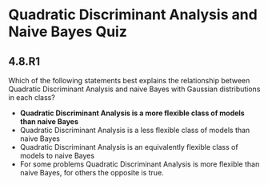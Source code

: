 # Quadratic Discriminant Analysis and Naive Bayes Quiz

## 4.8.R1

Which of the following statements best explains the relationship between Quadratic Discriminant Analysis and naive Bayes with Gaussian distributions in each class?

- **Quadratic Discriminant Analysis is a more flexible class of models than naive Bayes**
- Quadratic Discriminant Analysis is a less flexible class of models than naive Bayes
- Quadratic Discriminant Analysis is an equivalently flexible class of models to naive Bayes
- For some problems Quadratic Discriminant Analysis is more flexible than naive Bayes, for others the opposite is true.